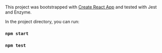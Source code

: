 This project was bootstrapped with [Create React App](https://github.com/facebookincubator/create-react-app) and tested with Jest and Enzyme.

In the project directory, you can run:

### `npm start`
### `npm test`

